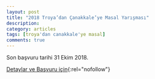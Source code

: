 ```yaml
---
layout: post
title: "2018 Troya’dan Çanakkale’ye Masal Yarışması"
description: 
category: articles
tags: [troya'dan canakkale'ye masal]
comments: true
---
```


Son başvuru tarihi 31 Ekim 2018.

[Detaylar ve Başvuru için](https://www.guncel-egitim.org/2018-troyadan-canakkaleye-masal-yarismasi/){:rel="nofollow"}